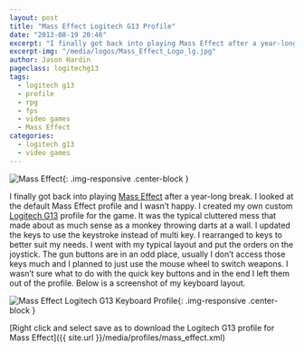 ```yaml
---
layout: post
title: "Mass Effect Logitech G13 Profile"
date: "2013-08-19 20:46"
excerpt: "I finally got back into playing Mass Effect after a year-long break. I looked at the default Mass Effect profile and I wasn’t happy. It was the typical cluttered mess that made about as much sense as a monkey throwing darts at a wall."
excerpt-img: "/media/logos/Mass_Effect_Logo_lg.jpg"
author: Jason Hardin
pageclass: logitechg13
tags:
  - logitech g13
  - profile
  - rpg
  - fps
  - video games
  - Mass Effect
categories:
  - logitech g13
  - video games
---
```

![Mass Effect]({{site.url}}/media/logos/Mass_Effect_Logo_lg.jpg){: .img-responsive  .center-block }

I finally got back into playing [Mass Effect](http://masseffect.bioware.com/) after a year-long break. I looked at the default Mass Effect profile and I wasn’t happy. I created my own custom [Logitech G13](http://gaming.logitech.com/en-us/product/g13-advanced-gameboard) profile for the game. It was the typical cluttered mess that made about as much sense as a monkey throwing darts at a wall. I updated the keys to use the keystroke instead of multi key. I rearranged to keys to better suit my needs. I went with my typical layout and put the orders on the joystick. The gun buttons are in an odd place, usually I don’t access those keys much and I planned to just use the mouse wheel to switch weapons. I wasn’t sure what to do with the quick key buttons and in the end I left them out of the profile. Below is a screenshot of my keyboard layout.

![Mass Effect Logitech G13 Keyboard Profile]({{site.url}}/media/profiles/mass_effect_keyboard_layout.png){: .img-responsive  .center-block }

[Right click and select save as to download the Logitech G13 profile for Mass Effect]({{ site.url }}/media/profiles/mass_effect.xml)
